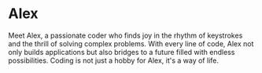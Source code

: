 # Alex
Meet Alex, a passionate coder who finds joy in the rhythm of keystrokes and the thrill of solving complex problems. With every line of code, Alex not only builds applications but also bridges to a future filled with endless possibilities. Coding is not just a hobby for Alex, it's a way of life.
